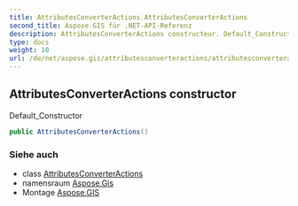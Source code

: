 ```yaml
---
title: AttributesConverterActions.AttributesConverterActions
second_title: Aspose.GIS für .NET-API-Referenz
description: AttributesConverterActions constructeur. Default_Constructor
type: docs
weight: 10
url: /de/net/aspose.gis/attributesconverteractions/attributesconverteractions/
---
```

## AttributesConverterActions constructor

Default_Constructor

```csharp
public AttributesConverterActions()
```

### Siehe auch

* class [AttributesConverterActions](../)
* namensraum [Aspose.Gis](../../attributesconverteractions/)
* Montage [Aspose.GIS](../../../)


